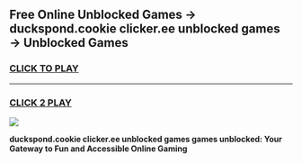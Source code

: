 
## Free Online Unblocked Games → duckspond.cookie clicker.ee unblocked games → Unblocked Games
<h3>
<a href="https://premium.freeplayer.one?title=duckspond.cookie_clicker.ee_unblocked_games&ref=21F">CLICK TO PLAY</a></h3>
<hr>

<h3>
<a href="https://premium.freeplayer.one?title=duckspond.cookie_clicker.ee_unblocked_games&ref=21F">CLICK 2 PLAY</a>
  
</h3>

<a href="https://premium.freeplayer.one?title=duckspond.cookie_clicker.ee_unblocked_games&ref=21F/"><img src="https://clearcache.store/games.png"></a>


**duckspond.cookie clicker.ee unblocked games games unblocked: Your Gateway to Fun and Accessible Online Gaming**
